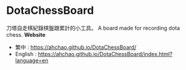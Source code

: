 # DotaChessBoard
刀塔自走棋紀錄棋盤跟累計的小工具。
A board made for recording dota chess.
**Website**
- 繁中 : https://ahchao.github.io/DotaChessBoard/
- English : https://ahchao.github.io/DotaChessBoard/index.html?language=en